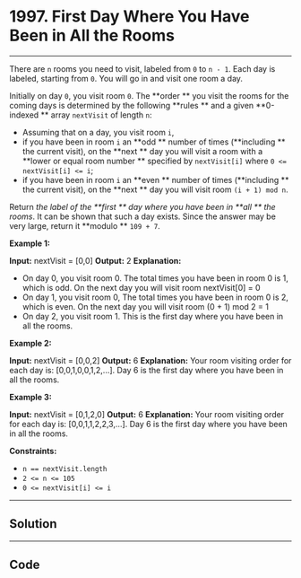 # 1997. First Day Where You Have Been in All the Rooms

---

There are `n` rooms you need to visit, labeled from `0` to `n - 1`. Each day is labeled, starting from `0`. You will go in and visit one room a day.

Initially on day `0`, you visit room `0`. The **order ** you visit the rooms for the coming days is determined by the following **rules ** and a given **0-indexed ** array `nextVisit` of length `n`:

  * Assuming that on a day, you visit room `i`,
  * if you have been in room `i` an **odd ** number of times (**including ** the current visit), on the **next ** day you will visit a room with a **lower or equal room number ** specified by `nextVisit[i]` where `0 <= nextVisit[i] <= i`;
  * if you have been in room `i` an **even ** number of times (**including ** the current visit), on the **next ** day you will visit room `(i + 1) mod n`.



Return _the label of the **first ** day where you have been in **all ** the rooms_. It can be shown that such a day exists. Since the answer may be very large, return it **modulo ** `109 + 7`.

 

**Example 1:**


**Input:** nextVisit = [0,0]
**Output:** 2
**Explanation:**
- On day 0, you visit room 0. The total times you have been in room 0 is 1, which is odd.
  On the next day you will visit room nextVisit[0] = 0
- On day 1, you visit room 0, The total times you have been in room 0 is 2, which is even.
  On the next day you will visit room (0 + 1) mod 2 = 1
- On day 2, you visit room 1. This is the first day where you have been in all the rooms.


**Example 2:**


**Input:** nextVisit = [0,0,2]
**Output:** 6
**Explanation:**
Your room visiting order for each day is: [0,0,1,0,0,1,2,...].
Day 6 is the first day where you have been in all the rooms.


**Example 3:**


**Input:** nextVisit = [0,1,2,0]
**Output:** 6
**Explanation:**
Your room visiting order for each day is: [0,0,1,1,2,2,3,...].
Day 6 is the first day where you have been in all the rooms.


 

**Constraints:**

  * `n == nextVisit.length`
  * `2 <= n <= 105`
  * `0 <= nextVisit[i] <= i`

---

## Solution



---

## Code
```python


```